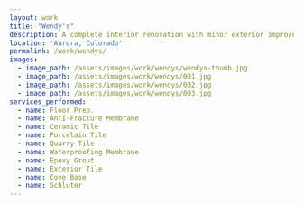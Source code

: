 ```yaml
---
layout: work
title: "Wendy's"
description: A complete interior renovation with minor exterior improvements.
location: 'Aurora, Colorado'
permalink: /work/wendys/
images:
  - image_path: /assets/images/work/wendys/wendys-thumb.jpg
  - image_path: /assets/images/work/wendys/001.jpg
  - image_path: /assets/images/work/wendys/002.jpg
  - image_path: /assets/images/work/wendys/003.jpg
services_performed:
  - name: Floor Prep.
  - name: Anti-Fracture Membrane
  - name: Ceramic Tile
  - name: Porcelain Tile
  - name: Quarry Tile
  - name: Waterproofing Membrane
  - name: Epoxy Grout
  - name: Exterior Tile
  - name: Cove Base
  - name: Schluter
---
```

